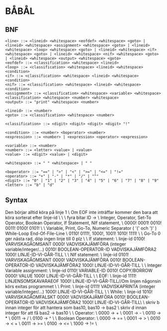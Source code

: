 # BÅBÅL
## BNF
```<program> ::= <line> | <line> "\n" <program>
<line> ::= <lineid> <whitespace> <eofdef> <whitespace> <goto> | <lineid> <whitespace> <assignment> <whitespace> <goto> | <lineid> <whitespace> <loop> <whitespace> <goto> | <lineid> <whitespace> <if> <whitespace> <goto> | <lineid> <whitespace> <nif> <whitespace> <goto> | <lineid> <whitespace> <output> <whitespace> <goto>
<eofdef> ::= <classification> <whitespace> <lineid>
<loop> ::= <classification> <whitespace> <lineid> <whitespace> <condition> 
<if> ::= <classification> <whitespace> <lineid> <whitespace> <condition> 
<nif> ::= <classification> <whitespace> <lineid> <whitespace> <condition> 
<assignment> ::= <classification> <whitespace> <variable> <whitespace> <classification> <whitespace> <number> <whitespace> 
<output> ::= "print" <whitespace> <number> 

<lineid> ::= <number>
<goto> ::= <classification> <whitespace> <number>

<classification> ::= <digit> <digit> <digit> <digit> "!"

<condition> ::= <number> <boperator> <number>
<expression> ::= <number> | <expression> <operator> <expression>

<variable> ::= <number>
<number> ::= <letter> <value> | <value>
<value> ::= <digit> <value> | <digit>

<whitespace> ::= " " <whitespace> | " "

<boperator> ::= "==" | ">" | "<" | ">=" | "<=" | "!="
<operator> ::= "+" | "-" | "*" | "/" | "^"
<digit> ::= "0" | "1" | "2" | "3" | "4" | "5" | "6" | "7" | "8" | "9"
<letter> ::= "b" | "d"

```
## Syntax
Den börjar alltid köra på linje 1 \\
Om EOF inte inträffar kommer den bara att köra sorterat efter linje-id \\
\\
\\
fyra bitar ID -> \\ 
Integer, Operator, Set-To Operator, Boolean Operator, If Statement, NIf statement, \\
0000!    0001!     0010!            0011!             0100!         0101! \\
\\
Variable,   Print,    Go-To,  Numeric Separator ( '(' och ')' )   While-Loop    End-Of-File-Line \\
0110!       0111!,    1000!,  1001!                               1010!         1111! \\
\\
Go-To 0 ger nästa rad, döp ingen linje till 0 plz \\
\\
If statement: \\
linje-id 0100! VARVISKAGÅOMSANT 0000! VADVISKAJÄMFÖRA (integer variable/integer/...) 0010! BOOLEAN-OPERATOR-ID VADVISKAJÄMFÖRA2 1000! LINJE-ID-VI-GÅR-TILL \\
\\
NIf statement: \\ 
linje-id 0101! VARVISKAGÅOMSANT 0000! VADVISKAJÄMFÖRA 0010! BOOLEAN-OPERATOR-ID VADVISKAJÄMFÖRA2  1000! LINJE-ID-VI-GÅR-TILL \\
\\
Integer Variable assignment: \\
linje-id 0110! VARIABLE-ID 0010! COPY/BORROW 0000! VALUE 1000! LINJE-ID-VI-GÅR-TILL \\
\\
EOF: \\
linje-id 1111! LINJENSOMSKAVARAEOF 1000! LINJE-ID-VI-GÅR-TILL//Om linjen någonsin körs exitas programmet \\
\\
Print: \\
linje-id 0111! VADVISKAPRINTA (integer variable/integer/...) 1000! LINJE-ID-VI-GÅR-TILL \\
\\
While: \\
linje-id 1010! VARVISKAGÅOMFALSKT 0000! VADVISKAJÄMFÖRA 0010! BOOLEAN-OPERATOR-ID VADVISKAJÄMFÖRA2 1000! LINJE-ID-VI-GÅR-TILL\\
\\
skriv b innan integer för att hantera som bas10,  bas10 -> bas2 \\
skriv d innan integer för att få bas2 -> bas10 \\
\\
Operator: \\
0000 -> + \\
0001 -> - \\
0010 -> * \\
0011 -> / \\
0100 -> ^ \\
\\
Boolean Operator: \\
0000 -> == \\
0001 -> > \\
0010 -> < + \\
0011 -> >= \\
0100 -> <= \\
1000 -> != \\
